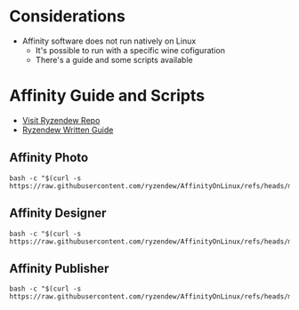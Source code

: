 # Considerations
  - Affinity software does not run natively on Linux
    - It's possible to run with a specific wine cofiguration
    - There's a guide and some scripts available

# Affinity Guide and Scripts
  - [Visit Ryzendew Repo](https://github.com/ryzendew/AffinityOnLinux)
  - [Ryzendew Written Guide](https://github.com/ryzendew/AffinityOnLinux/blob/patch-1/Guide/Guide.md)

## Affinity Photo

```
bash -c "$(curl -s https://raw.githubusercontent.com/ryzendew/AffinityOnLinux/refs/heads/main/AffinityScripts/AffinityPhoto.sh)"
```

## Affinity Designer

```
bash -c "$(curl -s https://raw.githubusercontent.com/ryzendew/AffinityOnLinux/refs/heads/main/AffinityScripts/AffinityDesigner.sh)"
```

## Affinity Publisher

```
bash -c "$(curl -s https://raw.githubusercontent.com/ryzendew/AffinityOnLinux/refs/heads/main/AffinityScripts/AffinityPublisher.sh)"
```
